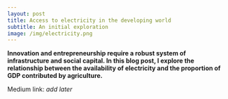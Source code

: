 ```yaml
---
layout: post
title: Access to electricity in the developing world
subtitle: An initial exploration
image: /img/electricity.png
---
```


**Innovation and entrepreneurship require a robust system of infrastructure and social capital. In this blog post, I explore the relationship between the availability of electricity and the proportion of GDP contributed by agriculture.**

Medium link: *add later*
